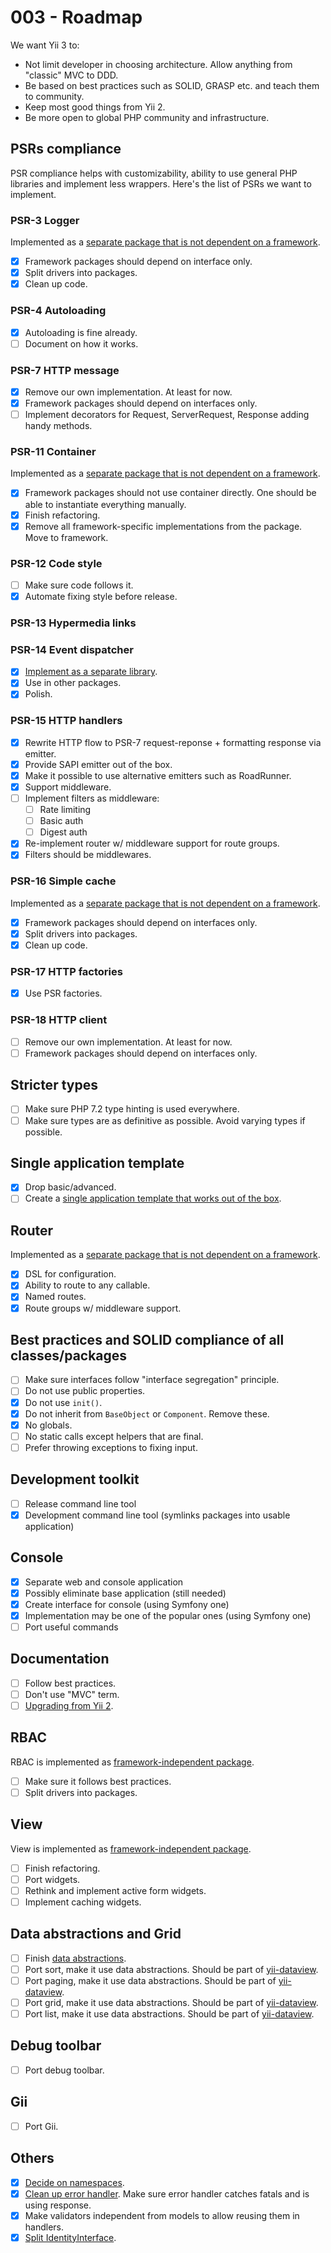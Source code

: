 # 003 - Roadmap

We want Yii 3 to:

- Not limit developer in choosing architecture. Allow anything from "classic" MVC to DDD.
- Be based on best practices such as SOLID, GRASP etc. and teach them to community.
- Keep most good things from Yii 2.
- Be more open to global PHP community and infrastructure.

## PSRs compliance

PSR compliance helps with customizability, ability to use general PHP libraries and implement less wrappers.
Here's the list of PSRs we want to implement.

### PSR-3 Logger

Implemented as a [separate package that is not dependent on a framework](https://github.com/yiisoft/log).

- [x] Framework packages should depend on interface only.
- [x] Split drivers into packages.
- [x] Clean up code.

### PSR-4 Autoloading

- [x] Autoloading is fine already.
- [ ] Document on how it works.

### PSR-7 HTTP message

- [x] Remove our own implementation. At least for now.
- [x] Framework packages should depend on interfaces only.
- [ ] Implement decorators for Request, ServerRequest, Response adding handy methods.

### PSR-11 Container

Implemented as a [separate package that is not dependent on a framework](https://github.com/yiisoft/di).

- [x] Framework packages should not use container directly. One should be able to instantiate everything manually.
- [x] Finish refactoring.
- [x] Remove all framework-specific implementations from the package. Move to framework.

### PSR-12 Code style

- [ ] Make sure code follows it.
- [x] Automate fixing style before release.

### PSR-13 Hypermedia links

### PSR-14 Event dispatcher

- [x] [Implement as a separate library](https://github.com/yiisoft/event-dispatcher).
- [x] Use in other packages.
- [x] Polish.

### PSR-15 HTTP handlers

- [x] Rewrite HTTP flow to PSR-7 request-reponse + formatting response via emitter.
- [x] Provide SAPI emitter out of the box.
- [x] Make it possible to use alternative emitters such as RoadRunner.
- [x] Support middleware.
- [ ] Implement filters as middleware:
  - [ ] Rate limiting
  - [ ] Basic auth
  - [ ] Digest auth
- [x] Re-implement router w/ middleware support for route groups.
- [x] Filters should be middlewares.

### PSR-16 Simple cache

Implemented as a [separate package that is not dependent on a framework](https://github.com/yiisoft/cache).

- [x] Framework packages should depend on interfaces only.
- [x] Split drivers into packages.
- [x] Clean up code.

### PSR-17 HTTP factories

- [x] Use PSR factories.

### PSR-18 HTTP client

- [ ] Remove our own implementation. At least for now.
- [ ] Framework packages should depend on interfaces only.

## Stricter types

- [ ] Make sure PHP 7.2 type hinting is used everywhere.
- [ ] Make sure types are as definitive as possible. Avoid varying types if possible.

## Single application template

- [x] Drop basic/advanced.
- [ ] Create a [single application template that works out of the box](https://github.com/yiisoft/yii-project-template).

## Router

Implemented as a [separate package that is not dependent on a framework](https://github.com/yiisoft/router).

- [x] DSL for configuration.
- [x] Ability to route to any callable.
- [x] Named routes.
- [x] Route groups w/ middleware support.

## Best practices and SOLID compliance of all classes/packages

- [ ] Make sure interfaces follow "interface segregation" principle.
- [ ] Do not use public properties.
- [x] Do not use `init()`.
- [x] Do not inherit from `BaseObject` or `Component`. Remove these.
- [x] No globals.
- [ ] No static calls except helpers that are final.
- [ ] Prefer throwing exceptions to fixing input.

## Development toolkit

- [ ] Release command line tool
- [x] Development command line tool (symlinks packages into usable application)

## Console

- [x] Separate web and console application
- [x] Possibly eliminate base application (still needed)
- [x] Create interface for console (using Symfony one)
- [x] Implementation may be one of the popular ones (using Symfony one)
- [ ] Port useful commands

## Documentation

- [ ] Follow best practices.
- [ ] Don't use "MVC" term.
- [ ] [Upgrading from Yii 2](https://github.com/yiisoft/yii-core/blob/master/UPGRADE.md).

## RBAC

RBAC is implemented as [framework-independent package](https://github.com/yiisoft/rbac).

- [ ] Make sure it follows best practices.
- [ ] Split drivers into packages.

## View

View is implemented as [framework-independent package](https://github.com/yiisoft/view).

- [ ] Finish refactoring.
- [ ] Port widgets.
- [ ] Rethink and implement active form widgets.
- [ ] Implement caching widgets.

## Data abstractions and Grid

- [ ] Finish [data abstractions](https://github.com/yiisoft/data).
- [ ] Port sort, make it use data abstractions. Should be part of [yii-dataview](https://github.com/yiisoft/yii-dataview).
- [ ] Port paging, make it use data abstractions. Should be part of [yii-dataview](https://github.com/yiisoft/yii-dataview).
- [ ] Port grid, make it use data abstractions. Should be part of [yii-dataview](https://github.com/yiisoft/yii-dataview).
- [ ] Port list, make it use data abstractions. Should be part of [yii-dataview](https://github.com/yiisoft/yii-dataview).

## Debug toolbar

- [ ] Port debug toolbar.

## Gii

- [ ] Port Gii.

## Others

- [x] [Decide on namespaces](https://forum.yiiframework.com/t/lowercase-or-camelcase-namespaces/124983/52).
- [x] [Clean up error handler](https://github.com/yiisoft/yii2/issues/14348). Make sure error handler catches fatals and is using response.
- [x] Make validators independent from models to allow reusing them in handlers.
- [x] [Split IdentityInterface](https://github.com/yiisoft/yii2/issues/13825).
